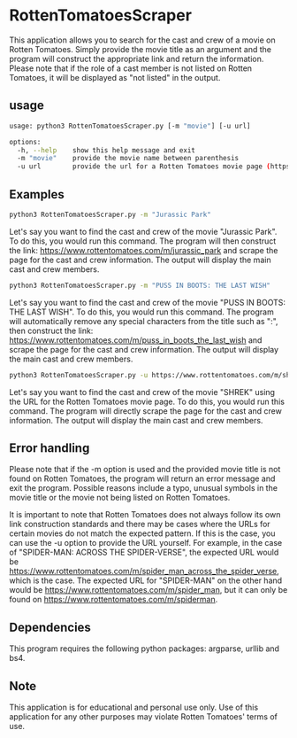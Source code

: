 # RottenTomatoesScraper
This application allows you to search for the cast and crew of a movie on Rotten Tomatoes. Simply provide the movie title as an argument and the program will construct the appropriate link and return the information. Please note that if the role of a cast member is not listed on Rotten Tomatoes, it will be displayed as "not listed" in the output.

## usage
```bash
usage: python3 RottenTomatoesScraper.py [-m "movie"] [-u url]

options: 
  -h, --help    show this help message and exit
  -m "movie"    provide the movie name between parenthesis
  -u url        provide the url for a Rotten Tomatoes movie page (https://www.rottentomatoes.com/m/)
```

## Examples

```bash
python3 RottenTomatoesScraper.py -m "Jurassic Park"
```
Let's say you want to find the cast and crew of the movie "Jurassic Park". To do this, you would run this command. The program will then construct the link: https://www.rottentomatoes.com/m/jurassic_park and scrape the page for the cast and crew information. The output will display the main cast and crew members.


```bash
python3 RottenTomatoesScraper.py -m "PUSS IN BOOTS: THE LAST WISH"
```
Let's say you want to find the cast and crew of the movie "PUSS IN BOOTS: THE LAST WISH". To do this, you would run this command. The program will automatically remove any special characters from the title such as ":", then construct the link: https://www.rottentomatoes.com/m/puss_in_boots_the_last_wish and scrape the page for the cast and crew information. The output will display the main cast and crew members.

```bash
python3 RottenTomatoesScraper.py -u https://www.rottentomatoes.com/m/shrek
```
Let's say you want to find the cast and crew of the movie "SHREK" using the URL for the Rotten Tomatoes movie page. To do this, you would run this command. The program will directly scrape the page for the cast and crew information. The output will display the main cast and crew members.

## Error handling
Please note that if the -m option is used and the provided movie title is not found on Rotten Tomatoes, the program will return an error message and exit the program. Possible reasons include a typo, unusual symbols in the movie title or the movie not being listed on Rotten Tomatoes. 

It is important to note that Rotten Tomatoes does not always follow its own link construction standards and there may be cases where the URLs for certain movies do not match the expected pattern. If this is the case, you can use the -u option to provide the URL yourself. For example, in the case of "SPIDER-MAN: ACROSS THE SPIDER-VERSE", the expected URL would be https://www.rottentomatoes.com/m/spider_man_across_the_spider_verse, which is the case. The expected URL for "SPIDER-MAN" on the other hand would be https://www.rottentomatoes.com/m/spider_man, but it can only be found on https://www.rottentomatoes.com/m/spiderman. 

## Dependencies
This program requires the following python packages: argparse, urllib and bs4.

## Note
This application is for educational and personal use only. Use of this application for any other purposes may violate Rotten Tomatoes' terms of use.